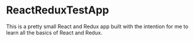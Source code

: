 # ReactReduxTestApp
This is a pretty small React and Redux app built with the intention for me to learn all the basics of React and Redux.
